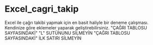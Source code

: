 # Excel_cagri_takip
Excel ile çağrı takibi yapmak için en basit haliyle bir deneme çalışması.
Kendinize göre eklemeler yaparak geliştirebilirsiniz.
"ÇAĞRI TABLOSU SAYFASINDAKİ" "L" SUTÜNUNU SİLMEYİN
"ÇAĞRI TABLOSU SAYFASINDAKİ" İLK SATIRI SİLMEYİN
